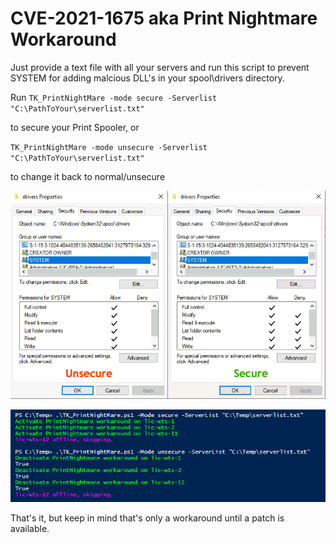 # CVE-2021-1675 aka Print Nightmare Workaround
Just provide a text file with all your servers and run this script to prevent SYSTEM for adding malcious DLL's in your spool\drivers directory.

Run 
`TK_PrintNightMare -mode secure -Serverlist "C:\PathToYour\serverlist.txt"` 

to secure your Print Spooler, or

`TK_PrintNightMare -mode unsecure -Serverlist "C:\PathToYour\serverlist.txt"` 

to change it back to normal/unsecure

![Folder Properties](./FolderProperties.png)

![Running Script](./RunningScript.png)

That's it, but keep in mind that's only a workaround until a patch is available.